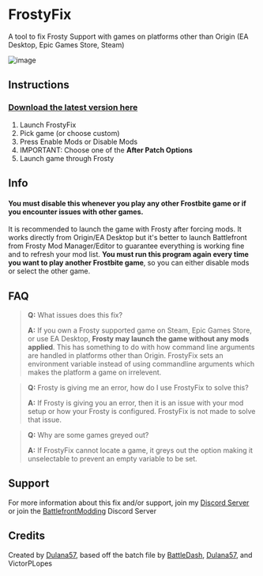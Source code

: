 # FrostyFix
A tool to fix Frosty Support with games on platforms other than Origin (EA Desktop, Epic Games Store, Steam)

![image](https://user-images.githubusercontent.com/13797470/112704607-90663c80-8e71-11eb-930c-20a4b2a54f9d.png)

## Instructions

### [Download the latest version here](https://github.com/Dulana57/FrostyFix/releases)

1. Launch FrostyFix
2. Pick game (or choose custom)
3. Press Enable Mods or Disable Mods
4. IMPORTANT: Choose one of the **After Patch Options**
5. Launch game through Frosty

## Info
#### **You must disable this whenever you play any other Frostbite game or if you encounter issues with other games.**
It is recommended to launch the game with Frosty after forcing mods.
It works directly from Origin/EA Desktop but it's better to launch Battlefront from Frosty Mod Manager/Editor to guarantee everything is working fine and to refresh your mod list.
**You must run this program again every time you want to play another Frostbite game**, so you can either disable mods or select the other game.

## FAQ

> **Q:** What issues does this fix?
> 
> **A:** If you own a Frosty supported game on Steam, Epic Games Store, or use EA Desktop, **Frosty may launch the game without any mods applied**. This has something to do with how command line arguments are handled in platforms other than Origin. FrostyFix sets an environment variable instead of using commandline arguments which makes the platform a game on irrelevent.


> **Q:** Frosty is giving me an error, how do I use FrostyFix to solve this?
> 
> **A:** If Frosty is giving you an error, then it is an issue with your mod setup or how your Frosty is configured. FrostyFix is not made to solve that issue.


> **Q:** Why are some games greyed out?
> 
> **A:** If FrostyFix cannot locate a game, it greys out the option making it unselectable to prevent an empty variable to be set.


## Support
For more information about this fix and/or support, join my [Discord Server](https://discord.gg/57sJ6fj) or join the [BattlefrontModding](https://discord.gg/EzXSJfUDmq) Discord Server

## Credits
Created by [Dulana57](https://Dulana57.com), based off the batch file by [BattleDash](https://forums.nexusmods.com/index.php?/topic/9737483-a-permanent-solution-to-epic-games-modding/), [Dulana57](https://Dulana57.com), and VictorPLopes
